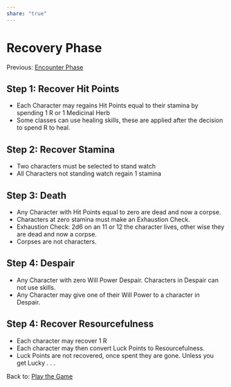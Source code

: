 ```yaml
---
share: "true"
---
```




# Recovery Phase
Previous: [Encounter Phase](./Encounter%20Phase.html)

## Step 1: Recover Hit Points

- Each Character may regains Hit Points equal to their stamina by spending 1 R or 1 Medicinal Herb
- Some classes can use healing skills, these are applied after the decision to spend R to heal.

## Step 2: Recover Stamina

- Two characters must be selected to stand watch
- All Characters not standing watch regain 1 stamina

## Step 3: Death

- Any Character with Hit Points equal to zero are dead and now a corpse.
- Characters at zero stamina must make an Exhaustion Check.
- Exhaustion Check: 2d6 on an 11 or 12 the character lives, other wise they are dead and now a corpse.
- Corpses are not characters.

## Step 4: Despair

- Any Character with zero Will Power Despair. Characters in Despair can not use skills.
- Any Character may give one of their Will Power to a character in Despair.

## Step 4: Recover Resourcefulness

- Each character may recover 1 R
- Each character may then convert Luck Points to Resourcefulness.
- Luck Points are not recovered, once spent they are gone. Unless you get Lucky . . .

Back to: [Play the Game](./Play%20the%20Game.html)